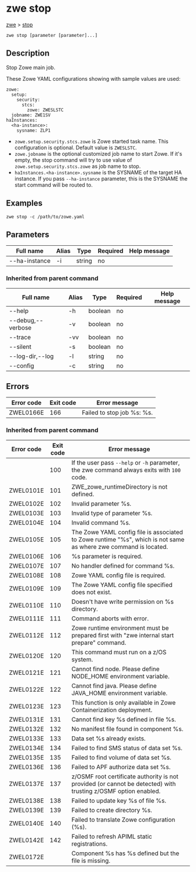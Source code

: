# zwe stop

[zwe](././zwe) > [stop](./zwe-stop)

	zwe stop [parameter [parameter]...]

## Description

Stop Zowe main job.

These Zowe YAML configurations showing with sample values are used:

```
zowe:
  setup:
    security:
      stcs:
        zowe: ZWESLSTC
  jobname: ZWE1SV
haInstances:
  <ha-instance>:
    sysname: ZLP1
```

- `zowe.setup.security.stcs.zowe` is Zowe started task name.
  This configuration is optional. Default value is `ZWESLSTC`.
- `zowe.jobname` is the optional customized job name to start Zowe. If it's
  empty, the stop command will try to use value of
  `zowe.setup.security.stcs.zowe` as job name to stop.
- `haInstances.<ha-instance>.sysname` is the SYSNAME of the target HA instance.
  If you pass `--ha-instance` parameter, this is the SYSNAME the start command
  will be routed to.


## Examples

```
zwe stop -c /path/to/zowe.yaml

```

## Parameters

Full name|Alias|Type|Required|Help message
|---|---|---|---|---
--ha-instance|-i|string|no||Zowe high availability instance ID.
### Inherited from parent command

Full name|Alias|Type|Required|Help message
|---|---|---|---|---
--help|-h|boolean|no||Display this help.
--debug,--verbose|-v|boolean|no||Enable verbose mode.
--trace|-vv|boolean|no||Enable trace level debug mode.
--silent|-s|boolean|no||Do not display messages to standard output.
--log-dir,--log|-l|string|no||Write logs to this directory.
--config|-c|string|no||Path to Zowe configuration zowe.yaml file.


## Errors

Error code|Exit code|Error message
|---|---|---
ZWEL0166E|166|Failed to stop job %s: %s.
### Inherited from parent command

Error code|Exit code|Error message
|---|---|---
||100|If the user pass `--help` or `-h` parameter, the zwe command always exits with `100` code.
ZWEL0101E|101|ZWE_zowe_runtimeDirectory is not defined.
ZWEL0102E|102|Invalid parameter %s.
ZWEL0103E|103|Invalid type of parameter %s.
ZWEL0104E|104|Invalid command %s.
ZWEL0105E|105|The Zowe YAML config file is associated to Zowe runtime "%s", which is not same as where zwe command is located.
ZWEL0106E|106|%s parameter is required.
ZWEL0107E|107|No handler defined for command %s.
ZWEL0108E|108|Zowe YAML config file is required.
ZWEL0109E|109|The Zowe YAML config file specified does not exist.
ZWEL0110E|110|Doesn't have write permission on %s directory.
ZWEL0111E|111|Command aborts with error.
ZWEL0112E|112|Zowe runtime environment must be prepared first with "zwe internal start prepare" command.
ZWEL0120E|120|This command must run on a z/OS system.
ZWEL0121E|121|Cannot find node. Please define NODE_HOME environment variable.
ZWEL0122E|122|Cannot find java. Please define JAVA_HOME environment variable.
ZWEL0123E|123|This function is only available in Zowe Containerization deployment.
ZWEL0131E|131|Cannot find key %s defined in file %s.
ZWEL0132E|132|No manifest file found in component %s.
ZWEL0133E|133|Data set %s already exists.
ZWEL0134E|134|Failed to find SMS status of data set %s.
ZWEL0135E|135|Failed to find volume of data set %s.
ZWEL0136E|136|Failed to APF authorize data set %s.
ZWEL0137E|137|z/OSMF root certificate authority is not provided (or cannot be detected) with trusting z/OSMF option enabled.
ZWEL0138E|138|Failed to update key %s of file %s.
ZWEL0139E|139|Failed to create directory %s.
ZWEL0140E|140|Failed to translate Zowe configuration (%s).
ZWEL0142E|142|Failed to refresh APIML static registrations.
ZWEL0172E||Component %s has %s defined but the file is missing.
